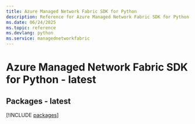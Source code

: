 ```yaml
---
title: Azure Managed Network Fabric SDK for Python
description: Reference for Azure Managed Network Fabric SDK for Python
ms.date: 06/24/2025
ms.topic: reference
ms.devlang: python
ms.service: managednetworkfabric
---
```

# Azure Managed Network Fabric SDK for Python - latest
## Packages - latest
[!INCLUDE [packages](managed-network-fabric-index.md)]